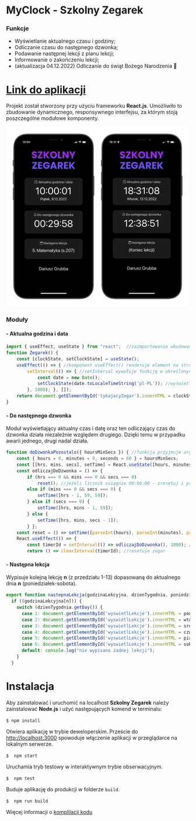 # MyClock - Szkolny Zegarek

### Funkcje 

- Wyświetlanie aktualnego czasu i godziny;
- Odliczanie czasu do następnego dzwonka;
- Podawanie następnej lekcji z planu lekcji;
- Informowanie o zakończeniu lekcji;
- (aktualizacja 04.12.2022) Odliczanie do świąt Bożego Narodzenia 🎁

# [Link do aplikacji](https://myclock-three.vercel.app/ "Link do aplikacji")
<!-- ![szkolny_zegarek](https://github.com/dariusz-grubba/myclock/blob/013b001a82cd7769e8d32d76f96e154b90ea2de4/public/logo.png) -->

Projekt został stworzony przy użyciu frameworku **React.js**. Umożliwiło to zbudowanie dynamicznego, responsywnego interfejsu, za którym stoją poszczególne modułowe komponenty.

![zdjecia](https://github.com/dariusz-grubba/myclock/blob/4e725a158b446462f530cf6842cecdeacf2b74e2/public/phones.png)

### Moduły

#### - Aktualna godzina i data

```javascript
import { useEffect, useState } from "react";  //zaimportowanie wbudowanych w Reacts.js bibliotek
function Zegarek() {
    const [clockState, setClockState] = useState();
    useEffect(() => { //komponent useEffect() renderuje element na stronie
        setInterval(() => { //setInterval wywołuje funkcję w określonych, regularnych odstępach czasowych
            const date = new Date();
            setClockState(date.toLocaleTimeString('pl-PL')); //wyświetlenie zegarka w formacie 24 godzinnym
        }, 1000); }, []);
    return document.getElementById('tykajacyZegar').innerHTML = clockState //przekazanie rezultatu funkcji do diva
}
```
#### - Do następnego dzwonka
Moduł wyświetlający aktualny czas i datę oraz ten odliczający czas do dzwonka działa niezależnie względem drugiego. Dzięki temu w przypadku awarii jednego, drugi nadal działa.

```javascript
function doDzwonkaPozostalo({ hoursMinSecs }) { //funkcja przyjmuje argument w formacie godziny-minuty-sekundy
    const { hours = 0, minutes = 0, seconds = 60 } = hoursMinSecs;
    const [[hrs, mins, secs], setTime] = React.useState([hours, minutes, seconds]); //useState przypisuje tzw. zmienną stanową, do której cały czas przypisywane są inne wartości, tu: godziny, minuty, sekundy
    const odliczajDoDzwonka = () => {
        if (hrs === 0 && mins === 0 && secs === 0)
            reset(); //jeżeli licznik osiągnie 00:00:00 - zresetuj i przejdź do kolejnej przerwy
        else if (mins === 0 && secs === 0) {
            setTime([hrs - 1, 59, 59]);
        } else if (secs === 0) {
            setTime([hrs, mins - 1, 59]);
        } else {
            setTime([hrs, mins, secs - 1]);
        } };
    const reset = () => setTime([parseInt(hours), parseInt(minutes), parseInt(seconds)]); //resetuje pojedyncze wartości
    React.useEffect(() => {
        const timerId = setInterval(() => odliczajDoDzwonka(), 1000); //funkcja odświeża wartość godziny raz na sekundę
        return () => clearInterval(timerId); //resetuje zegar
```
#### - Następna lekcja
Wypisuje kolejną lekcję **n** (z przedziału 1-13) dopasowaną do aktualnego dnia **n** (poniedziałek-sobota).
```javascript
export function nastepnaLekcja(godzinaLekcyjna, dzienTygodnia, poniedzialek, wtorek, sroda, czwartek, piatek, sobota) {
  if ((godzinaLekcyjna[n])) {
    switch (dzienTygodnia.getDay()) {
      case 1: document.getElementById('wyswietlLekcje').innerHTML = poniedzialek[n]; break;
      case 2: document.getElementById('wyswietlLekcje').innerHTML = wtorek[n]; break;
      case 3: document.getElementById('wyswietlLekcje').innerHTML = sroda[n]; break;
      case 4: document.getElementById('wyswietlLekcje').innerHTML = czwartek[n]; break;
      case 5: document.getElementById('wyswietlLekcje').innerHTML = piatek[n]; break;
      case 6: document.getElementById('wyswietlLekcje').innerHTML = sobota[n]; break;
      default: console.log("nie wypisano żadnej lekcji");
    }
  } 
```
# Instalacja

Aby zainstalować i uruchomić na localhost **Szkolny Zegarek** należy zainstalować  **Node.js** i użyć następujących komend w terminalu:

`$ npm install`

Otwiera aplikację w trybie deweloperskim.
Przeście do [http://localhost:3000](http://localhost:3000) spowoduje włączenie aplikacji w przeglądarce na lokalnym serwerze.

`$  npm start`

Uruchamia tryb testowy w interaktywnym trybie obserwacyjnym.

`$  npm test`

Buduje aplikację do produkcji w folderze `build`.

`$  npm run build`

Więcej informacji o [komplilacji kodu](https://facebook.github.io/create-react-app/docs/deployment)
